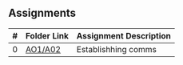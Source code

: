 ##  Assignments

|   #   | Folder Link | Assignment Description |
| :---: | ----------- | ---------------------- |
|   0   | [AO1/A02](/AO1&2)| Establishhing comms    |
